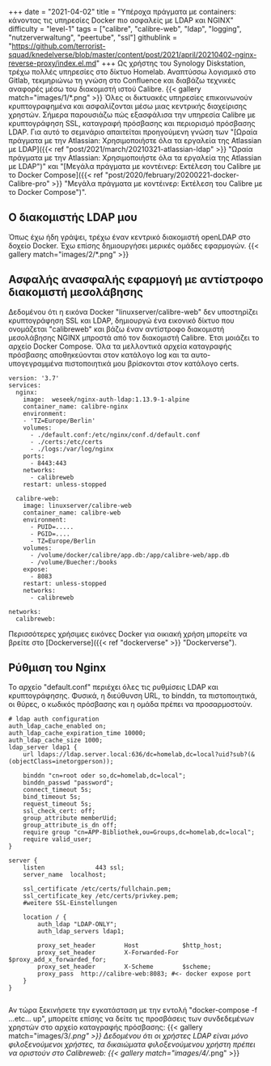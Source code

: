 +++
date = "2021-04-02"
title = "Υπέροχα πράγματα με containers: κάνοντας τις υπηρεσίες Docker πιο ασφαλείς με LDAP και NGINX"
difficulty = "level-1"
tags = ["calibre", "calibre-web", "ldap", "logging", "nutzerverwaltung", "peertube", "ssl"]
githublink = "https://github.com/terrorist-squad/knedelverse/blob/master/content/post/2021/april/20210402-nginx-reverse-proxy/index.el.md"
+++
Ως χρήστης του Synology Diskstation, τρέχω πολλές υπηρεσίες στο δίκτυο Homelab. Αναπτύσσω λογισμικό στο Gitlab, τεκμηριώνω τη γνώση στο Confluence και διαβάζω τεχνικές αναφορές μέσω του διακομιστή ιστού Calibre.
{{< gallery match="images/1/*.png" >}}
Όλες οι δικτυακές υπηρεσίες επικοινωνούν κρυπτογραφημένα και ασφαλίζονται μέσω μιας κεντρικής διαχείρισης χρηστών. Σήμερα παρουσιάζω πώς εξασφάλισα την υπηρεσία Calibre με κρυπτογράφηση SSL, καταγραφή πρόσβασης και περιορισμό πρόσβασης LDAP. Για αυτό το σεμινάριο απαιτείται προηγούμενη γνώση των "[Ωραία πράγματα με την Atlassian: Χρησιμοποιήστε όλα τα εργαλεία της Atlassian με LDAP]({{< ref "post/2021/march/20210321-atlassian-ldap" >}} "Ωραία πράγματα με την Atlassian: Χρησιμοποιήστε όλα τα εργαλεία της Atlassian με LDAP")" και "[Μεγάλα πράγματα με κοντέινερ: Εκτέλεση του Calibre με το Docker Compose]({{< ref "post/2020/february/20200221-docker-Calibre-pro" >}} "Μεγάλα πράγματα με κοντέινερ: Εκτέλεση του Calibre με το Docker Compose")".
## Ο διακομιστής LDAP μου
Όπως έχω ήδη γράψει, τρέχω έναν κεντρικό διακομιστή openLDAP στο δοχείο Docker. Έχω επίσης δημιουργήσει μερικές ομάδες εφαρμογών.
{{< gallery match="images/2/*.png" >}}

## Ασφαλής ανασφαλής εφαρμογή με αντίστροφο διακομιστή μεσολάβησης
Δεδομένου ότι η εικόνα Docker "linuxserver/calibre-web" δεν υποστηρίζει κρυπτογράφηση SSL και LDAP, δημιουργώ ένα εικονικό δίκτυο που ονομάζεται "calibreweb" και βάζω έναν αντίστροφο διακομιστή μεσολάβησης NGINX μπροστά από τον διακομιστή Calibre. Έτσι μοιάζει το αρχείο Docker Compose. Όλα τα μελλοντικά αρχεία καταγραφής πρόσβασης αποθηκεύονται στον κατάλογο log και τα αυτο-υπογεγραμμένα πιστοποιητικά μου βρίσκονται στον κατάλογο certs.
```
version: '3.7'
services:
  nginx: 
    image:  weseek/nginx-auth-ldap:1.13.9-1-alpine
    container_name: calibre-nginx
    environment:
    - 'TZ=Europe/Berlin'
    volumes:
      - ./default.conf:/etc/nginx/conf.d/default.conf
      - ./certs:/etc/certs
      - ./logs:/var/log/nginx
    ports:
      - 8443:443
    networks:
      - calibreweb
    restart: unless-stopped

  calibre-web:
    image: linuxserver/calibre-web
    container_name: calibre-web
    environment:
      - PUID=.....
      - PGID=....
      - TZ=Europe/Berlin
    volumes:
      - /volume/docker/calibre/app.db:/app/calibre-web/app.db
      - /volume/Buecher:/books
    expose:
      - 8083
    restart: unless-stopped
    networks:
      - calibreweb

networks:
  calibreweb:

```
Περισσότερες χρήσιμες εικόνες Docker για οικιακή χρήση μπορείτε να βρείτε στο [Dockerverse]({{< ref "dockerverse" >}} "Dockerverse").
## Ρύθμιση του Nginx
Το αρχείο "default.conf" περιέχει όλες τις ρυθμίσεις LDAP και κρυπτογράφησης. Φυσικά, η διεύθυνση URL, το binddn, τα πιστοποιητικά, οι θύρες, ο κωδικός πρόσβασης και η ομάδα πρέπει να προσαρμοστούν.
```
# ldap auth configuration
auth_ldap_cache_enabled on;
auth_ldap_cache_expiration_time 10000;
auth_ldap_cache_size 1000;
ldap_server ldap1 {
    url ldaps://ldap.server.local:636/dc=homelab,dc=local?uid?sub?(&(objectClass=inetorgperson));

    binddn "cn=root oder so,dc=homelab,dc=local";
    binddn_passwd "password";
    connect_timeout 5s;
    bind_timeout 5s;
    request_timeout 5s;
    ssl_check_cert: off;
    group_attribute memberUid;
    group_attribute_is_dn off;
    require group "cn=APP-Bibliothek,ou=Groups,dc=homelab,dc=local";
    require valid_user;
}

server {
    listen              443 ssl;
    server_name  localhost;

    ssl_certificate /etc/certs/fullchain.pem;
    ssl_certificate_key /etc/certs/privkey.pem;
    #weitere SSL-Einstellungen

    location / {
        auth_ldap "LDAP-ONLY";
        auth_ldap_servers ldap1;

        proxy_set_header        Host            $http_host;
        proxy_set_header        X-Forwarded-For $proxy_add_x_forwarded_for;
        proxy_set_header        X-Scheme        $scheme;
        proxy_pass  http://calibre-web:8083; #<- docker expose port
    }
}


```
Αν τώρα ξεκινήσετε την εγκατάσταση με την εντολή "docker-compose -f ...etc... up", μπορείτε επίσης να δείτε τις προσβάσεις των συνδεδεμένων χρηστών στο αρχείο καταγραφής πρόσβασης:
{{< gallery match="images/3/*.png" >}}
Δεδομένου ότι οι χρήστες LDAP είναι μόνο φιλοξενούμενοι χρήστες, τα δικαιώματα φιλοξενούμενου χρήστη πρέπει να οριστούν στο Calibreweb:
{{< gallery match="images/4/*.png" >}}
